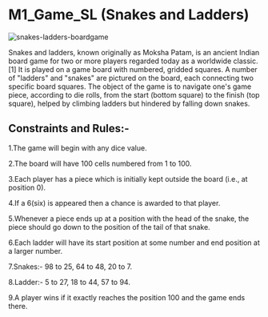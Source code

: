 # M1_Game_SL (Snakes and Ladders)

![snakes-ladders-boardgame](https://user-images.githubusercontent.com/94386568/142772518-99264b83-d8fa-4a1f-99d7-8ff3c23c7191.gif)


Snakes and ladders, known originally as Moksha Patam, is an ancient Indian board game for two or more players regarded today as a worldwide classic.[1] It is played on a game board with numbered, gridded squares. A number of "ladders" and "snakes" are pictured on the board, each connecting two specific board squares. The object of the game is to navigate one's game piece, according to die rolls, from the start (bottom square) to the finish (top square), helped by climbing ladders but hindered by falling down snakes.

## Constraints and Rules:-
1.The game will begin with any dice value.

2.The board will have 100 cells numbered from 1 to 100.

3.Each player has a piece which is initially kept outside the board (i.e., at position 0).

4.If a 6(six) is appeared then a chance is awarded to that player.

5.Whenever a piece ends up at a position with the head of the snake, the piece should go down to the position of the tail of that snake.

6.Each ladder will have its start position at some number and end position at a larger number.

7.Snakes:-  98 to 25, 64 to 48, 20 to 7.

8.Ladder:- 5 to 27, 18 to 44, 57 to 94.

9.A player wins if it exactly reaches the position 100 and the game ends there.
